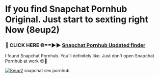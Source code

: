 # If you find Snapchat Pornhub Original. Just start to sexting right Now (8eup2)

<h3>🔴 CLICK HERE 🌐==►► <a href="https://tinyurl.com/mtbk5fxa" rel="nofollow">Snapchat Pornhub Updated finder</a></h3>

I found Snapchat Pornhub. You'll definitely like. Just don't open Snapchat Pornhub at work 😉💬

[![8eup2](https://i.imgur.com/Q8WKrnY.jpeg)](https://tinyurl.com/mtbk5fxa)
snapchat sex pornhub